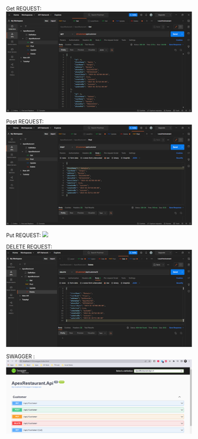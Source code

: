 Get REQUEST:
<img src="/Outputs/Apexresturant1.png"/>

Post REQUEST:
<img src="/Outputs/Apexresturant2.png"/>

Put REQUEST:
<img src="/Outputs/get.png"/>

DELETE REQUEST:
<img src="/Outputs/4.png"/>

SWAGGER :
<img src="/Outputs/swagger.png"/>
